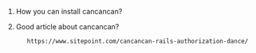 1. How you can install cancancan?
      
      
      
2. Good article about cancancan?
          
          https://www.sitepoint.com/cancancan-rails-authorization-dance/
